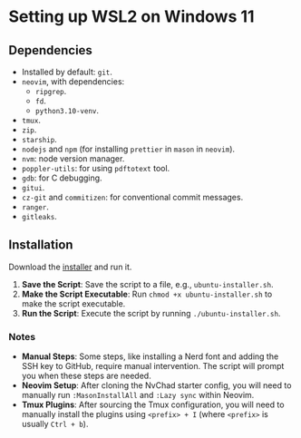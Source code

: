 # Setting up WSL2 on Windows 11

## Dependencies

- Installed by default: `git`.
- `neovim`, with dependencies:
  - `ripgrep`.
  - `fd`.
  - `python3.10-venv`.
- `tmux`.
- `zip`.
- `starship`.
- `nodejs` and `npm` (for installing `prettier` in `mason` in `neovim`).
- `nvm`: node version manager.
- `poppler-utils`: for using `pdftotext` tool.
- `gdb`: for C debugging.
- `gitui`.
- `cz-git` and `commitizen`: for conventional commit messages.
- `ranger`.
- `gitleaks`.

## Installation

Download the [installer](./ubuntu-installer.sh) and run it.

1. **Save the Script**: Save the script to a file, e.g., `ubuntu-installer.sh`.
2. **Make the Script Executable**: Run `chmod +x ubuntu-installer.sh` to make the script executable.
3. **Run the Script**: Execute the script by running `./ubuntu-installer.sh`.

### Notes

- **Manual Steps**: Some steps, like installing a Nerd font and adding the SSH key to GitHub, require manual intervention. The script will prompt you when these steps are needed.
- **Neovim Setup**: After cloning the NvChad starter config, you will need to manually run `:MasonInstallAll` and `:Lazy sync` within Neovim.
- **Tmux Plugins**: After sourcing the Tmux configuration, you will need to manually install the plugins using `<prefix> + I` (where `<prefix>` is usually `Ctrl + b`).
